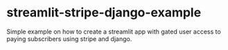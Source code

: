 # streamlit-stripe-django-example
Simple example on how to create a streamlit app with gated user access to paying subscribers using stripe and django.

